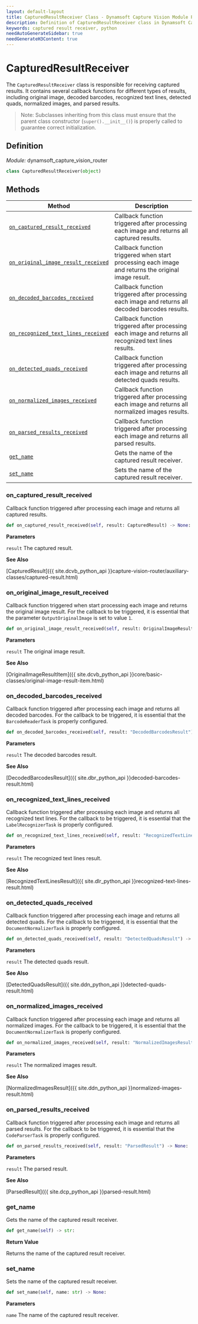 ```yaml
---
layout: default-layout
title: CapturedResultReceiver Class - Dynamsoft Capture Vision Module Python Edition API Reference
description: Definition of CapturedResultReceiver class in Dynamsoft Capture Vision Module Python Edition.
keywords: captured result receiver, python
needAutoGenerateSidebar: true
needGenerateH3Content: true
---
```


# CapturedResultReceiver

The `CapturedResultReceiver` class is responsible for receiving captured results. It contains several callback functions for different types of results, including original image, decoded barcodes, recognized text lines, detected quads, normalized images, and parsed results.

>Note: Subclasses inheriting from this class must ensure that the parent class constructor (`super().__init__()`) is properly called to guarantee correct initialization.

## Definition

*Module:* dynamsoft_capture_vision_router

```python
class CapturedResultReceiver(object)
```

## Methods

| Method                                                            | Description                                          |
| ----------------------------------------------------------------- | ---------------------------------------------------- |
| [`on_captured_result_received`](#on_captured_result_received)           | Callback function triggered after processing each image and returns all captured results.          |
| [`on_original_image_result_received`](#on_original_image_result_received) | Callback function triggered when start processing each image and returns the original image result.        |
| [`on_decoded_barcodes_received`](#on_decoded_barcodes_received)         | Callback function triggered after processing each image and returns all decoded barcodes results.      |
| [`on_recognized_text_lines_received`](#on_recognized_text_lines_received) | Callback function triggered after processing each image and returns all recognized text lines results. |
| [`on_detected_quads_received`](#on_detected_quads_received)             | Callback function triggered after processing each image and returns all detected quads results.        |
| [`on_normalized_images_received`](#on_normalized_images_received)       | Callback function triggered after processing each image and returns all normalized images results.     |
| [`on_parsed_results_received`](#on_parsed_results_received)             | Callback function triggered after processing each image and returns all parsed results.                |
| [`get_name`](#get_name)       | Gets the name of the captured result receiver.                                             |
| [`set_name`](#set_name)       | Sets the name of the captured result receiver.                                             |

### on_captured_result_received

Callback function triggered after processing each image and returns all captured results.

```python
def on_captured_result_received(self, result: CapturedResult) -> None:
```

**Parameters**

`result` The captured result.

**See Also**

[CapturedResult]({{ site.dcvb_python_api }}capture-vision-router/auxiliary-classes/captured-result.html)

### on_original_image_result_received

Callback function triggered when start processing each image and returns the original image result. For the callback to be triggered, it is essential that the parameter `OutputOriginalImage` is set to value `1`.

```python
def on_original_image_result_received(self, result: OriginalImageResultItem) -> None:
```

**Parameters**

`result` The original image result.

**See Also**

[OriginalImageResultItem]({{ site.dcvb_python_api }}core/basic-classes/original-image-result-item.html)

### on_decoded_barcodes_received

Callback function triggered after processing each image and returns all decoded barcodes. For the callback to be triggered, it is essential that the `BarcodeReaderTask` is properly configured.

```python
def on_decoded_barcodes_received(self, result: "DecodedBarcodesResult") -> None:
```

**Parameters**

`result` The decoded barcodes result.

**See Also**

[DecodedBarcodesResult]({{ site.dbr_python_api }}decoded-barcodes-result.html)

### on_recognized_text_lines_received

Callback function triggered after processing each image and returns all recognized text lines. For the callback to be triggered, it is essential that the `LabelRecognizerTask` is properly configured.

```python
def on_recognized_text_lines_received(self, result: "RecognizedTextLinesResult") -> None:
```

**Parameters**

`result` The recognized text lines result.

**See Also**

[RecognizedTextLinesResult]({{ site.dlr_python_api }}recognized-text-lines-result.html)

### on_detected_quads_received

Callback function triggered after processing each image and returns all detected quads. For the callback to be triggered, it is essential that the `DocumentNormalizerTask` is properly configured.

```python
def on_detected_quads_received(self, result: "DetectedQuadsResult") -> None:
```

**Parameters**

`result` The detected quads result.

**See Also**

[DetectedQuadsResult]({{ site.ddn_python_api }}detected-quads-result.html)

### on_normalized_images_received

Callback function triggered after processing each image and returns all normalized images. For the callback to be triggered, it is essential that the `DocumentNormalizerTask` is properly configured.

```python
def on_normalized_images_received(self, result: "NormalizedImagesResult") -> None:
```

**Parameters**

`result` The normalized images result.

**See Also**

[NormalizedImagesResult]({{ site.ddn_python_api }}normalized-images-result.html)

### on_parsed_results_received

Callback function triggered after processing each image and returns all parsed results. For the callback to be triggered, it is essential that the `CodeParserTask` is properly configured.

```python
def on_parsed_results_received(self, result: "ParsedResult") -> None:
```

**Parameters**

`result` The parsed result.

**See Also**

[ParsedResult]({{ site.dcp_python_api }}parsed-result.html)

### get_name

Gets the name of the captured result receiver.  

```python
def get_name(self) -> str:
```

**Return Value**

Returns the name of the captured result receiver.  

### set_name

Sets the name of the captured result receiver.  

```python
def set_name(self, name: str) -> None:
```

**Parameters**

`name` The name of the captured result receiver.
